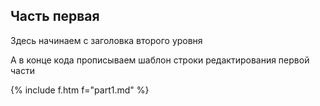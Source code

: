 ## Часть первая

Здесь начинаем с заголовка второго уровня

А в конце кода прописываем шаблон строки редактирования первой части

{% include f.htm f="part1.md" %}
